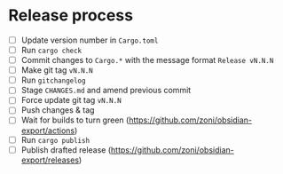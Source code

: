 # Release process

- [ ] Update version number in `Cargo.toml`
- [ ] Run `cargo check`
- [ ] Commit changes to `Cargo.*` with the message format `Release vN.N.N`
- [ ] Make git tag `vN.N.N`
- [ ] Run `gitchangelog`
- [ ] Stage `CHANGES.md` and amend previous commit
- [ ] Force update git tag `vN.N.N`
- [ ] Push changes & tag
- [ ] Wait for builds to turn green (<https://github.com/zoni/obsidian-export/actions>)
- [ ] Run `cargo publish`
- [ ] Publish drafted release (<https://github.com/zoni/obsidian-export/releases>)

